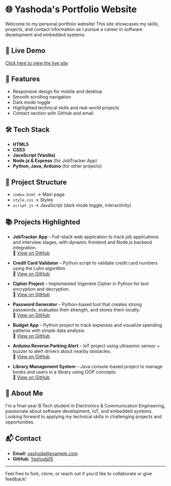 # 🌐 Yashoda's Portfolio Website

Welcome to my personal portfolio website! This site showcases my skills, projects, and contact information as I pursue a career in software development and embedded systems.

## 🚀 Live Demo
[Click here to view the live site](https://yashoda15.github.io/portfolio-website/)  

## 📌 Features
- Responsive design for mobile and desktop
- Smooth scrolling navigation
- Dark mode toggle
- Highlighted technical skills and real-world projects
- Contact section with GitHub and email

## 🛠️ Tech Stack
- **HTML5**
- **CSS3**
- **JavaScript (Vanilla)**
- **Node.js & Express** (for JobTracker App)
- **Python, Java, Arduino** (for other projects)

## 📂 Project Structure  
- `index.html` → Main page  
- `style.css` → Styles  
- `script.js` → JavaScript (dark mode toggle, interactivity)  

## 📚 Projects Highlighted

- **JobTracker App** – Full-stack web application to track job applications and interview stages, with dynamic frontend and Node.js backend integration.  
  🔗 [View on GitHub](https://github.com/Yashoda15/JobTracker-App)

- **Credit Card Validator** – Python script to validate credit card numbers using the Luhn algorithm.  
  🔗 [View on GitHub](https://github.com/Yashoda15/credit-card-validator)

- **Cipher Project** – Implemented Vigenère Cipher in Python for text encryption and decryption.  
  🔗 [View on GitHub](https://github.com/Yashoda15/cipher-project)

- **Password Generator** – Python-based tool that creates strong passwords, evaluates their strength, and stores them locally.  
  🔗 [View on GitHub](https://github.com/Yashoda15/Password-Generator)

- **Budget App** – Python project to track expenses and visualize spending patterns with simple data analysis.  
  🔗 [View on GitHub](https://github.com/Yashoda15/Budget-App-Track-Spending-and-Visualize-Expenses)

- **Arduino Reverse Parking Alert** – IoT project using ultrasonic sensor + buzzer to alert drivers about nearby obstacles.  
  🔗 [View on GitHub](https://github.com/Yashoda15/ArduinoReverseParkingAlert)

- **Library Management System** – Java console-based project to manage books and users in a library using OOP concepts.  
  🔗 [View on GitHub](https://github.com/Yashoda15/LibraryManagementSystem)

## 🧠 About Me
I'm a final-year B.Tech student in Electronics & Communication Engineering, passionate about software development, IoT, and embedded systems. Looking forward to applying my technical skills in challenging projects and opportunities.

## 📬 Contact
- **Email:** yashoda@example.com  
- **GitHub:** [Yashoda15](https://github.com/Yashoda15)

---

Feel free to fork, clone, or reach out if you'd like to collaborate or give feedback!


